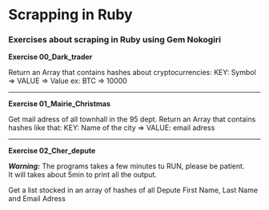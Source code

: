 # Scrapping in Ruby

### Exercises about scraping in Ruby using Gem Nokogiri

**Exercise 00_Dark_trader**

<p>Return an Array that contains hashes about cryptocurrencies:   
KEY: Symbol => VALUE => Value   
ex: BTC => 10000</p>

-------------------------------

**Exercise 01_Mairie_Christmas**

<p> Get mail adress of all townhall in the 95 dept.   
Return an Array that contains hashes like that:   
KEY: Name of the city => VALUE: email adress </p>

-------------------------------

**Exercise 02_Cher_depute**

***Warning:*** The programs takes a few minutes tu RUN, please be patient.   
It will takes about 5min to print all the output.   


<p>Get a list stocked in an array of hashes of all Depute First Name, Last Name and Email Adress   </p>

